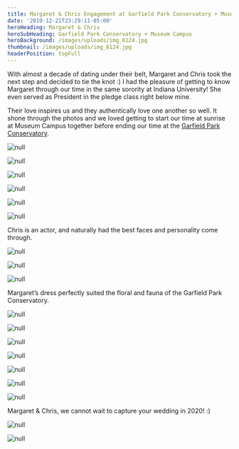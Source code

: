 ```yaml
---
title: Margaret & Chris Engagement at Garfield Park Conservatory + Museum Campus
date: '2019-12-21T23:29:11-05:00'
heroHeading: Margaret & Chris
heroSubHeading: Garfield Park Conservatory + Museum Campus
heroBackground: /images/uploads/img_6124.jpg
thumbnail: /images/uploads/img_6124.jpg
headerPosition: topFull
---
```

With almost a decade of dating under their belt, Margaret and Chris took the next step and decided to tie the knot :) I had the pleasure of getting to know Margaret through our time in the same sorority at Indiana University! She even served as President in the pledge class right below mine. 

Their love inspires us and they authentically love one another so well. It shone through the photos and we loved getting to start our time at sunrise at Museum Campus together before ending our time at the [Garfield Park Conservatory](https://garfieldconservatory.org/). 

![null](/images/uploads/img_5997.jpg)

![null](/images/uploads/mc2.jpg)

![null](/images/uploads/img_6024.jpg)

![null](/images/uploads/mc1.jpg)

![null](/images/uploads/img_6045.jpg)

![null](/images/uploads/mc3.jpg)

Chris is an actor, and naturally had the best faces and personality come through.

![null](/images/uploads/img_6090.jpg)

![null](/images/uploads/img_5968.jpg)

![null](/images/uploads/img_5974.jpg)

Margaret’s dress perfectly suited the floral and fauna of the Garfield Park Conservatory. 

![null](/images/uploads/img_6284.jpg)

![null](/images/uploads/mc6.jpg)

![null](/images/uploads/img_6334.jpg)

![null](/images/uploads/mc5.jpg)

![null](/images/uploads/img_6378.jpg)

![null](/images/uploads/img_6403.jpg)

![null](/images/uploads/mc4.jpg)

Margaret & Chris, we cannot wait to capture your wedding in 2020! :) 

![null](/images/uploads/img_6276.jpg)

![null](/images/uploads/img_6450.jpg)
